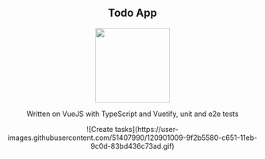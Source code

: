 <h2 align="center">Todo App</h2>
<p align="center">
    <img width="150px" src="https://upload.wikimedia.org/wikipedia/commons/9/95/Vue.js_Logo_2.svg" />
</p>
<p align="center">
    Written on VueJS with TypeScript and Vuetify, unit and e2e tests
</p>

<p align="center">
    ![Create tasks](https://user-images.githubusercontent.com/51407990/120901009-9f2b5580-c651-11eb-9c0d-83bd436c73ad.gif)
</p>

